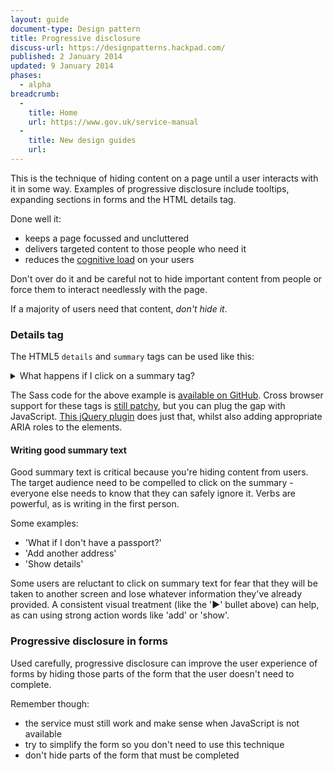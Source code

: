 ```yaml
---
layout: guide
document-type: Design pattern
title: Progressive disclosure
discuss-url: https://designpatterns.hackpad.com/
published: 2 January 2014
updated: 9 January 2014
phases:
  - alpha
breadcrumb:
  -
    title: Home
    url: https://www.gov.uk/service-manual
  -
    title: New design guides
    url:
---
```


This is the technique of hiding content on a page until a user interacts with it in some way.
Examples of progressive disclosure include tooltips, expanding sections in forms and the HTML details tag.

Done well it:

* keeps a page focussed and uncluttered
* delivers targeted content to those people who need it
* reduces the [cognitive load](http://usabilityfriction.com/2010/11/22/cognitive-load/) on your users

Don't over do it and be careful not to hide important content from people or force them to interact needlessly with the page.

If a majority of users need that content, *don't hide it*.

<h3 class="heading-24">Details tag</h3>

The HTML5 `details` and `summary` tags can be used like this:

<div class="pattern-example">
    <details>
      <summary>What happens if I click on a summary tag?</summary>
      <p>The remaining contents of the details tag are revealed</p>
    </details>
</div>

The Sass code for the above example is [available on GitHub](https://github.com/alphagov/design-patterns/blob/gh-pages/patterns/assets/sass/helpers/_progressive-disclosure.scss). Cross browser support for these tags is [still patchy](http://caniuse.com/details), but you can plug the gap with JavaScript. [This jQuery plugin](https://github.com/mathiasbynens/jquery-details) does just that, whilst also adding appropriate ARIA roles to the elements.

<h4 class="heading-19">Writing good summary text</h4>

Good summary text is critical because you're hiding content from users. The target audience need to be compelled to click on the summary - everyone else needs to know that they can safely ignore it. Verbs are powerful, as is writing in the first person.

Some examples: 

* 'What if I don't have a passport?'
* 'Add another address'
* 'Show details'

Some users are reluctant to click on summary text for fear that they will be taken to another screen and lose whatever information they've already provided. A consistent visual treatment (like the '►' bullet above) can help, as can using strong action words like 'add' or 'show'.

<h3 class="heading-24">Progressive disclosure in forms</h3>

Used carefully, progressive disclosure can improve the user experience of forms by hiding those parts of the form that the user doesn't need to complete.

Remember though:

* the service must still work and make sense when JavaScript is not available
* try to simplify the form so you don't need to use this technique
* don't hide parts of the form that must be completed